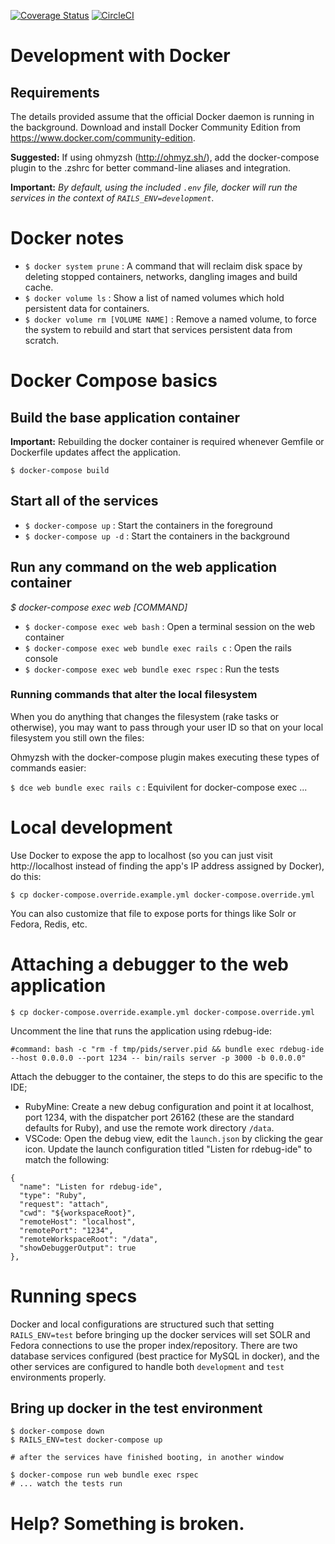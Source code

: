 [![Coverage Status](https://coveralls.io/repos/github/osulp/tresbien/badge.svg?branch=master)](https://coveralls.io/github/osulp/tresbien?branch=master)
[![CircleCI](https://circleci.com/gh/osulp/tresbien.svg?style=svg)](https://circleci.com/gh/osulp/tresbien)

# Development with Docker

## Requirements

The details provided assume that the official Docker daemon is running in the background. Download and install Docker Community Edition from https://www.docker.com/community-edition.

**Suggested:** If using ohmyzsh (http://ohmyz.sh/), add the docker-compose plugin to the .zshrc for better command-line aliases and integration.

**Important:** _By default, using the included `.env` file, docker will run the services in the context of `RAILS_ENV=development`_.

# Docker notes

- `$ docker system prune` : A command that will reclaim disk space by deleting stopped containers, networks, dangling images and build cache.
- `$ docker volume ls` : Show a list of named volumes which hold persistent data for containers.
- `$ docker volume rm [VOLUME NAME]` : Remove a named volume, to force the system to rebuild and start that services persistent data from scratch.

# Docker Compose basics

## Build the base application container

**Important:** Rebuilding the docker container is required whenever Gemfile or Dockerfile updates affect the application.

`$ docker-compose build`

## Start all of the services

- `$ docker-compose up` : Start the containers in the foreground
- `$ docker-compose up -d` : Start the containers in the background

## Run any command on the web application container

_$ docker-compose exec web [COMMAND]_

- `$ docker-compose exec web bash` : Open a terminal session on the web container
- `$ docker-compose exec web bundle exec rails c` : Open the rails console
- `$ docker-compose exec web bundle exec rspec` : Run the tests

### Running commands that alter the local filesystem

When you do anything that changes the filesystem (rake tasks or otherwise), you may want to pass through your user ID so that on your local filesystem you still own the files:

Ohmyzsh with the docker-compose plugin makes executing these types of commands easier:

`$ dce web bundle exec rails c` : Equivilent for docker-compose exec ...

# Local development

Use Docker to expose the app to localhost (so you can just visit http://localhost instead of finding the app's IP address assigned by Docker), do this:

`$ cp docker-compose.override.example.yml docker-compose.override.yml`

You can also customize that file to expose ports for things like Solr or Fedora, Redis, etc.

# Attaching a debugger to the web application

`$ cp docker-compose.override.example.yml docker-compose.override.yml`

Uncomment the line that runs the application using rdebug-ide:

`#command: bash -c "rm -f tmp/pids/server.pid && bundle exec rdebug-ide --host 0.0.0.0 --port 1234 -- bin/rails server -p 3000 -b 0.0.0.0"`

Attach the debugger to the container, the steps to do this are specific to the IDE;

- RubyMine: Create a new debug configuration and point it at localhost, port 1234, with the dispatcher port 26162 (these are the standard defaults for Ruby), and use the remote work directory `/data`.
- VSCode: Open the debug view, edit the `launch.json` by clicking the gear icon. Update the launch configuration titled "Listen for rdebug-ide" to match the following:

```
{
  "name": "Listen for rdebug-ide",
  "type": "Ruby",
  "request": "attach",
  "cwd": "${workspaceRoot}",
  "remoteHost": "localhost",
  "remotePort": "1234",
  "remoteWorkspaceRoot": "/data",
  "showDebuggerOutput": true
},
```

# Running specs

Docker and local configurations are structured such that setting `RAILS_ENV=test` before bringing up the docker services will set SOLR and Fedora connections to use the proper index/repository. There are two database services configured (best practice for MySQL in docker), and the other services are configured to handle both `development` and `test` environments properly.

## Bring up docker in the test environment

```
$ docker-compose down
$ RAILS_ENV=test docker-compose up

# after the services have finished booting, in another window

$ docker-compose run web bundle exec rspec
# ... watch the tests run
```

# Help? Something is broken.
